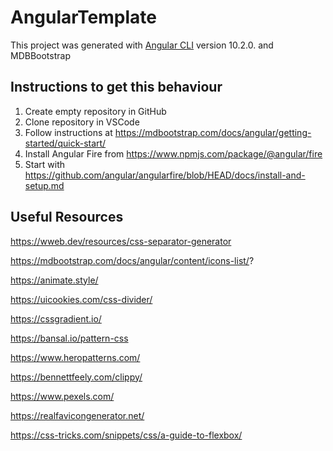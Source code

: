 # AngularTemplate

This project was generated with [Angular CLI](https://github.com/angular/angular-cli) version 10.2.0. and MDBBootstrap

## Instructions to get this behaviour

1. Create empty repository in GitHub
2. Clone repository in VSCode
3. Follow instructions at https://mdbootstrap.com/docs/angular/getting-started/quick-start/
4. Install Angular Fire from https://www.npmjs.com/package/@angular/fire
5. Start with https://github.com/angular/angularfire/blob/HEAD/docs/install-and-setup.md

## Useful Resources
https://wweb.dev/resources/css-separator-generator

https://mdbootstrap.com/docs/angular/content/icons-list/?

https://animate.style/

https://uicookies.com/css-divider/

https://cssgradient.io/

https://bansal.io/pattern-css

https://www.heropatterns.com/

https://bennettfeely.com/clippy/

https://www.pexels.com/

https://realfavicongenerator.net/

https://css-tricks.com/snippets/css/a-guide-to-flexbox/
